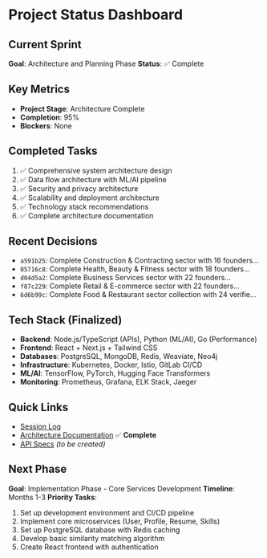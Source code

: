 # Project Status Dashboard

## Current Sprint
**Goal**: Architecture and Planning Phase
**Status**: ✅ Complete

## Key Metrics
- **Project Stage**: Architecture Complete
- **Completion**: 95%
- **Blockers**: None

## Completed Tasks
1. ✅ Comprehensive system architecture design
2. ✅ Data flow architecture with ML/AI pipeline
3. ✅ Security and privacy architecture
4. ✅ Scalability and deployment architecture
5. ✅ Technology stack recommendations
6. ✅ Complete architecture documentation

## Recent Decisions
- `a591b25`: Complete Construction & Contracting sector with 16 founders...
- `05716c8`: Complete Health, Beauty & Fitness sector with 18 founders...
- `d04d5a2`: Complete Business Services sector with 22 founders...
- `f87c229`: Complete Retail & E-commerce sector with 22 founders...
- `6d6b99c`: Complete Food & Restaurant sector collection with 24 verifie...

## Tech Stack (Finalized)
- **Backend**: Node.js/TypeScript (APIs), Python (ML/AI), Go (Performance)
- **Frontend**: React + Next.js + Tailwind CSS
- **Databases**: PostgreSQL, MongoDB, Redis, Weaviate, Neo4j
- **Infrastructure**: Kubernetes, Docker, Istio, GitLab CI/CD
- **ML/AI**: TensorFlow, PyTorch, Hugging Face Transformers
- **Monitoring**: Prometheus, Grafana, ELK Stack, Jaeger

## Quick Links
- [Session Log](./SESSION_LOG.md)
- [Architecture Documentation](./docs/architecture/) ✅ **Complete**
- [API Specs](./docs/api/) *(to be created)*

## Next Phase
**Goal**: Implementation Phase - Core Services Development
**Timeline**: Months 1-3
**Priority Tasks**:
1. Set up development environment and CI/CD pipeline
2. Implement core microservices (User, Profile, Resume, Skills)
3. Set up PostgreSQL database with Redis caching
4. Develop basic similarity matching algorithm
5. Create React frontend with authentication